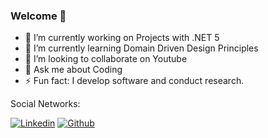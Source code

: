 ### Welcome 👋

- 🔭 I’m currently working on Projects with .NET 5
- 🌱 I’m currently learning Domain Driven Design Principles
- 👯 I’m looking to collaborate on Youtube
- 💬 Ask me about Coding
- ⚡ Fun fact: I develop software and conduct research.

Social Networks:

[![Linkedin](https://camo.githubusercontent.com/1d1d3d30126ba69ce4b5f56e106b8d411cba304bf869c7dae7eaf9137505f68d/68747470733a2f2f696d672e736869656c64732e696f2f62616467652f2d4c696e6b6564496e2d626c75653f7374796c653d666c61742d737175617265266c6f676f3d4c696e6b6564696e266c6f676f436f6c6f723d7768697465266c696e6b3d68747470733a2f2f7777772e6c696e6b6564696e2e636f6d2f696e2f70697265736564756172646f2f)](https://www.linkedin.com/in/caiosousa2015/) [![Github](https://img.shields.io/badge/-Github-000?style=flat-square&logo=Github&logoColor=white&link=https://github.com/eduardopires)](https://github.com/Caio-Sousa)
